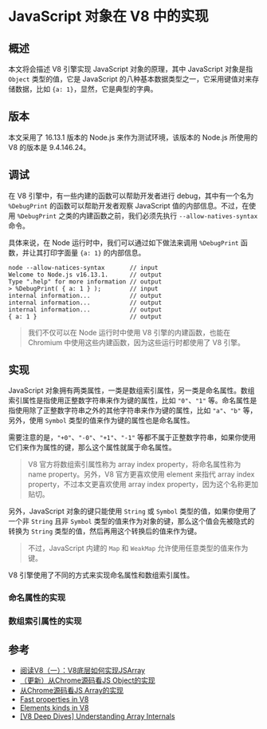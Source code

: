 # JavaScript 对象在 V8 中的实现

## 概述

本文将会描述 V8 引擎实现 JavaScript 对象的原理，其中 JavaScript 对象是指 `Object` 类型的值，它是 JavaScript 的八种基本数据类型之一，它采用键值对来存储数据，比如 `{a: 1}`，显然，它是典型的字典。

## 版本

本文采用了 16.13.1 版本的 Node.js 来作为测试环境，该版本的 Node.js 所使用的 V8 的版本是  9.4.146.24。

## 调试

在 V8 引擎中，有一些内建的函数可以帮助开发者进行 debug，其中有一个名为 `%DebugPrint` 的函数可以帮助开发者观察 JavaScript 值的内部信息。不过，在使用 `%DebugPrint` 之类的内建函数之前，我们必须先执行 `--allow-natives-syntax` 命令。

具体来说，在 Node 运行时中，我们可以通过如下做法来调用 `%DebugPrint` 函数，并让其打印字面量 `{a: 1}` 的内部信息。

```
node --allow-natices-syntax       // input
Welcome to Node.js v16.13.1.      // output
Type ".help" for more information // output
> %DebugPrint( { a: 1 } );        // input
internal information...           // output
internal information...           // output
internal information...           // output
{ a: 1 }                          // output
```

> 我们不仅可以在 Node 运行时中使用 V8 引擎的内建函数，也能在 Chromium 中使用这些内建函数，因为这些运行时都使用了 V8 引擎。

## 实现

JavaScript 对象拥有两类属性，一类是数组索引属性，另一类是命名属性。数组索引属性是指使用正整数字符串来作为键的属性，比如 `"0"`、`"1"` 等。命名属性是指使用除了正整数字符串之外的其他字符串来作为键的属性，比如 `"a"`、`"b"` 等，另外，使用 `Symbol` 类型的值来作为键的属性也是命名属性。

需要注意的是，`"+0"`、`"-0"`、`"+1"`、`"-1"` 等都不属于正整数字符串，如果你使用它们来作为属性的键，那么这个属性就属于命名属性。

> V8 官方将数组索引属性称为 array index property，将命名属性称为 name property。另外，V8 官方更喜欢使用 element 来指代 array index property，不过本文更喜欢使用 array index property，因为这个名称更加贴切。

另外，JavaScript 对象的键只能使用 `String` 或 `Symbol` 类型的值，如果你使用了一个非 `String` 且非 `Symbol` 类型的值来作为对象的键，那么这个值会先被隐式的转换为 `String` 类型的值，然后再用这个转换后的值来作为键。

> 不过，JavaScript 内建的 `Map` 和 `WeakMap` 允许使用任意类型的值来作为键。

V8 引擎使用了不同的方式来实现命名属性和数组索引属性。

### 命名属性的实现

### 数组索引属性的实现

## 参考

- [阅读V8（一）：V8底层如何实现JSArray](https://zhuanlan.zhihu.com/p/192468212)
- [（更新）从Chrome源码看JS Object的实现](https://zhuanlan.zhihu.com/p/26169639)
- [从Chrome源码看JS Array的实现](https://zhuanlan.zhihu.com/p/26388217)
- [Fast properties in V8](https://v8.dev/blog/fast-properties)
- [Elements kinds in V8](https://v8.dev/blog/elements-kinds)
- [[V8 Deep Dives] Understanding Array Internals](https://itnext.io/v8-deep-dives-understanding-array-internals-5b17d7a28ecc)